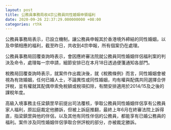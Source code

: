 ```yaml
---
layout: post
title: 公務員事務局收4宗公務員同性婚姻申領福利
date: 2020-09-26 22:37:29.000000000 +08:00
categories: rthk
---
```


公務員事務局表示，已設立機制，讓公務員申報其於香港境外締結的同性婚姻，以及申領相應的福利，截至昨日，共收到4宗申報，所有個案仍在處理。

公務員事務局回覆查詢時表示，會因應終審法院就公務員同性婚姻伴侶福利案的判決及命令，處理每一宗申請，細節安排已在本月18日透過便箋通知各部門。

稅務局回覆查詢時表示，就案件作出裁決後，就《稅務條例》而言，同性婚姻會被視為有效婚姻，任何已婚人士，不論異性或同性婚姻，均有權與配偶共同選擇合併評稅，並有權就其配偶申索免稅額或稅項扣除，有關安排適用於2014/15及之後的課稅年度。

高級入境事務主任梁鎮罡早前提出司法覆核，爭取公務員同性婚姻伴侶享有公務員家人福利，原訟庭裁定他勝訴，但被上訴庭推翻，最終上年6月在終審法院上訴得直，指梁鎮罡與他的伴侶，以及其他有同性伴侶的公務員，都能享有已婚公務員的福利。案件涉及同性婚姻伴侶爭取合併評稅的部分，亦被裁定勝訴。
